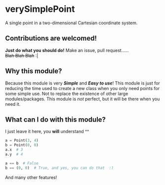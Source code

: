 # verySimplePoint
 A single point in a two-dimensional Cartesian coordinate system.


## Contributions are welcomed!
**Just do what you should do!** Make an issue, pull request......<br/>
~~Blah Blah Blah~~  :|

## Why this module?
Because this module is very ***Simple*** and ***Easy to use***!
This module is just for reducing the time used to create a new class when you only need points for some simple use.
Not to replace the existence of other large modules/packages. 
This module is *not* perfect, but it will be there when you need it.

## What can I do with this module?
I just leave it here, you **will** understand ^^
```python
a = Point(3, 4)
b = Point(0, 0)
a.x  # 3
a.y  # 4
```
```python
a == b  # False
b == (0, 0)  # True, and yes, you can do that  :)
```
And many other features!